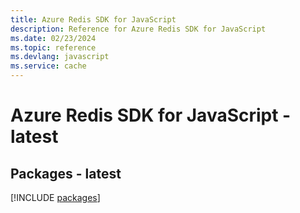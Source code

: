 ```yaml
---
title: Azure Redis SDK for JavaScript
description: Reference for Azure Redis SDK for JavaScript
ms.date: 02/23/2024
ms.topic: reference
ms.devlang: javascript
ms.service: cache
---
```

# Azure Redis SDK for JavaScript - latest
## Packages - latest
[!INCLUDE [packages](redis-index.md)]